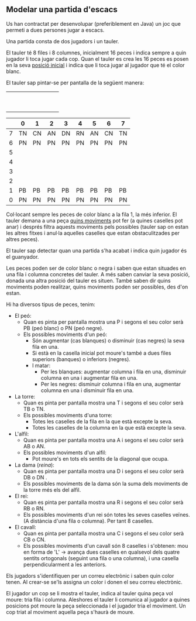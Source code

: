 ## Modelar una partida d'escacs

Us han contractat per desenvolupar (preferiblement en Java) un joc que permeti a dues persones jugar a escacs.

Una partida consta de dos jugadors i un tauler. 

El tauler té 8 files i 8 columnes, inicialment 16 peces i indica sempre a quin jugador li toca jugar cada cop.
Quan el tauler es crea les 16 peces es posen en la seva [posició inicial](https://ca.wikipedia.org/wiki/Reglament_dels_escacs#Posici%C3%B3_inicial) i indica que li toca jugar al jugador que té el color blanc. 

El tauler sap pintar-se per pantalla de la següent manera: 

|   |   |   |   |   |   |   |   |   |
|---|---|---|---|---|---|---|---|---|
|   |   |   |   |   |   |   |   |   |
|   |   |   |   |   |   |   |   |   |
|   |   |   |   |   |   |   |   |   |
|   |   |   |   |   |   |   |   |   |
|   |   |   |   |   |   |   |   |   |
|   |   |   |   |   |   |   |   |   |
|   |   |   |   |   |   |   |   |   |
|   |   |   |   |   |   |   |   |   |
|   |   |   |   |   |   |   |   |   |

|  | 0| 1| 2| 3| 4| 5| 6| 7|
|--|--|--|--|--|--|--|--|-- |
|7|TN|CN|AN|DN|RN|AN|CN|TN|
|6|PN|PN|PN|PN|PN|PN|PN|PN|
|5|  |  |  |  |  |  |  |  |
|4|  |  |  |  |  |  |  |  |
|3|  |  |  |  |  |  |  |  |
|2|  |  |  |  |  |  |  |  |
|1|PB|PB|PB|PB|PB|PB|PB|PB|
|0|PN|PN|PN|PN|PN|PN|PN|PN|
 

Col·locant sempre les peces de color blanc a la fila 1, la més inferior.
El tauler demana a una peça [quins moviments](https://ca.wikipedia.org/wiki/Reglament_dels_escacs#Moviment_de_les_peces) pot fer (a quines caselles pot anar) i després filtra aquests moviments pels possibles (tauler sap on estan les altres fitxes i anul·la aquelles caselles que estan obstaculitzades per altres peces).

El tauler sap detectar quan una partida s'ha acabat i indica quin jugador és el guanyador.

Les peces poden ser de color blanc o negra i saben que estan situades en una fila i columna concretes del tauler. A més saben canviar la seva posició, donada una altra posició del tauler es situen. També saben dir quins moviments poden realitzar, quins moviments poden ser possibles, des d'on estan.

Hi ha diversos tipus de peces, tenim:
- El peó: 
  - Quan es pinta per pantalla mostra una P i segons el seu color serà PB (peó blanc) o PN (peó negre).
  - Els possibles moviments d'un peó:
     - Són augmentar (cas blanques)  o disminuir (cas negres) la seva fila en una. 
     - Si està en la casella inicial pot moure's també a dues files superiors (banques) o inferiors (negres).
     - I matar:
        - Per les blanques: augmentar columna i fila en una, disminuir columna en una i augmentar fila en una.
        - Per les negres: disminuir columna i fila en una, augmentar columna en una i disminuir fila en una.
- La torre:
  - Quan es pinta per pantalla mostra una T i segons el seu color serà TB o TN.
  - Els possibles moviments d'una torre:
     - Totes les caselles de la fila en la que està excepte la seva.
     - Totes les caselles de la columna en la que està excepte la seva.
- L'alfil:
  - Quan es pinta per pantalla mostra una A i segons el seu color serà AB o AN.
  - Els possibles moviments d'un alfil:
     - Pot moure's en tots els sentits de la diagonal que ocupa.
- La dama (*reina*):
  - Quan es pinta per pantalla mostra una D i segons el seu color serà DB o DN .
  - Els possibles moviments de la dama són la suma dels moviments de la torre més els del alfil.   
- El rei:
  - Quan es pinta per pantalla mostra una R i segons el seu color serà RB o RN.
  - Els possibles moviments d'un rei són totes les seves caselles veïnes. (A distància d'una fila o columna). Per tant 8 caselles.
- El cavall:
  - Quan es pinta per pantalla mostra una C i segons el seu color serà CB o CN.
  - Els possibles moviments d'un cavall són 8 caselles i s'obtenen: mou en forma de 'L' -> avança dues caselles en qualsevol dels quatre sentits ortogonals (seguint una fila o una columna), i una casella perpendicularment a les anteriors. 

Els jugadors s'identifiquen per un correu electrònic i saben quin color tenen. Al crear-se se'ls assigna un color i donen el seu correu electrònic.

El jugador un cop se li mostra el tauler, indica al tauler quina peça vol moure: tria fila i columna. Aleshores el tauler li comunica al jugador a quines posicions pot moure la peça seleccionada i el jugador tria el moviment.
Un cop triat al moviment aquella peça s'haurà de moure.

